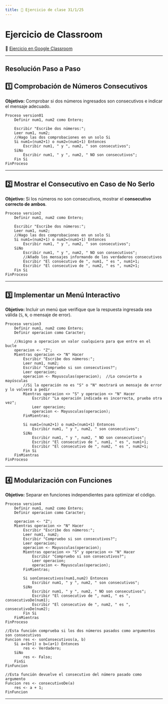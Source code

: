 ```yaml
---
title: 📌 Ejercicio de clase 31/1/25
---
```


# Ejercicio de Classroom

🔗 [Ejercicio en Google Classroom](https://classroom.google.com/c/NzE4MDgwMDQyNjA3/a/NzQ4MDMxOTI4OTE5/details)

---

## Resolución Paso a Paso


## **1️⃣ Comprobación de Números Consecutivos**
**Objetivo:** Comprobar si dos números ingresados son consecutivos e indicar el mensaje adecuado.

```pseudocode
Proceso version01
	Definir num1, num2 como Entero;
	
	Escribir "Escribe dos números:";
	Leer num1, num2;
    //Hago las dos comprobaciones en un solo Si
	Si num1=(num2+1) o num2=(num1+1) Entonces  
		Escribir num1, " y ", num2, " son consecutivos";
	SiNo
		Escribir num1, " y ", num2, " NO son consecutivos";
	Fin Si
FinProceso
```

---

## **2️⃣ Mostrar el Consecutivo en Caso de No Serlo**
**Objetivo:** Si los números no son consecutivos, mostrar el **consecutivo correcto de ambos**.

```pseudocode
Proceso version2
	Definir num1, num2 como Entero;
	
	Escribir "Escribe dos números:";
	Leer num1, num2;
    //Hago las dos comprobaciones en un solo Si
	Si num1=(num2+1) o num2=(num1+1) Entonces
		Escribir num1, " y ", num2, " son consecutivos";
	SiNo
		Escribir num1, " y ", num2, " NO son consecutivos";
        //Añado los mensajes informando de los verdaderos consecutivos
		Escribir "El consecutivo de ", num1, " es ", num1+1;
		Escribir "El consecutivo de ", num2, " es ", num2+1;
	Fin Si
FinProceso
```

---

## **3️⃣ Implementar un Menú Interactivo**
**Objetivo:** Incluir un menú que verifique que la respuesta ingresada sea válida (`S`, `N`, o mensaje de error).

```pseudocode
Proceso version3
	Definir num1, num2 como Entero;
	Definir operacion como Caracter;

    //Asigno a operacion un valor cualquiera para que entre en el bucle
	operacion <- "Z";
	Mientras operacion <> "N" Hacer
		Escribir "Escribe dos números:";
		Leer num1, num2;
		Escribir "Compruebo si son consecutivos?";
		Leer operacion;
		operacion <- Mayusculas(operacion);  //Lo convierto a mayúsculas
        //Si la operación no es "S" o "N" mostrará un mensaje de error y lo volverá a pedir
		Mientras operacion <> "S" y operacion <> "N" Hacer
			Escribir "La operación indicada es incorrecta, prueba otra vez";
			Leer operacion;
			operacion <- Mayusculas(operacion);
		FinMientras;
		
		Si num1=(num2+1) o num2=(num1+1) Entonces
			Escribir num1, " y ", num2, " son consecutivos";
		SiNo
			Escribir num1, " y ", num2, " NO son consecutivos";
			Escribir "El consecutivo de ", num1, " es ", num1+1;
			Escribir "El consecutivo de ", num2, " es ", num2+1;
		Fin Si
	FinMientras
FinProceso
```

---

## **4️⃣ Modularización con Funciones**
**Objetivo:** Separar en funciones independientes para optimizar el código.

```pseudocode
Proceso version4
	Definir num1, num2 como Entero;
	Definir operacion como Caracter;
	
	operacion <- "Z";
	Mientras operacion <> "N" Hacer
		Escribir "Escribe dos números:";
		Leer num1, num2;
		Escribir "Compruebo si son consecutivos?";
		Leer operacion;
		operacion <- Mayusculas(operacion);
		Mientras operacion <> "S" y operacion <> "N" Hacer
			Escribir "Compruebo si son consecutivos?";
			Leer operacion;
			operacion <- Mayusculas(operacion);
		FinMientras;
		
		Si sonConsecutivos(num1,num2) Entonces
			Escribir num1, " y ", num2, " son consecutivos";
		SiNo
			Escribir num1, " y ", num2, " NO son consecutivos";
			Escribir "El consecutivo de ", num1, " es ", consecutivoDe(num1);
			Escribir "El consecutivo de ", num2, " es ", consecutivoDe(num2);
		Fin Si
	FinMientras
FinProceso

//Esta función comprueba si los dos números pasados como argumentos son consecutivos
Funcion res <- sonConsecutivos(a, b)
	Si a=(b+1) o b=(a+1) Entonces
		res <- Verdadero;
	SiNo
		res <- Falso;
	FinSi
FinFuncion

//Esta función devuelve el consecutivo del número pasado como argumento
Funcion res <- consecutivoDe(a)
	res <- a + 1;
FinFuncion
```

---

